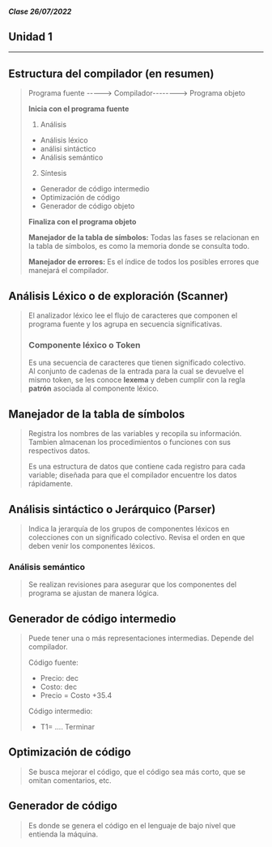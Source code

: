##### Clase 26/07/2022
## **Unidad 1**
---
## Estructura del compilador (en resumen)
> Programa fuente -----> Compilador--------> Programa objeto
> 
> **Inicia con el programa fuente**
> 
> 1. Análisis
>   - Análisis léxico
>   - análisi sintáctico
>   - Análisis semántico
> 
> 2. Síntesis
>   - Generador de código intermedio
>   - Optimización de código
>   - Generador de código objeto
> 
> **Finaliza con el programa objeto**
> 
> **Manejador de la tabla de símbolos:** Todas las fases se relacionan en la tabla de símbolos, es como la memoria donde se consulta todo.   
> 
> **Manejador de errores:** Es el índice de todos los posibles errores que manejará el compilador.

## Análisis Léxico o de exploración (Scanner)
>El analizador léxico lee el flujo de caracteres que componen el programa fuente y los agrupa en secuencia significativas.
> 
> ### Componente léxico o Token
> Es una secuencia de caracteres que tienen significado colectivo.   
> Al conjunto de cadenas de la entrada para la cual se devuelve el mismo token, se les conoce **lexema** y deben cumplir con la regla **patrón** asociada al componente léxico.  
> 

## Manejador de la tabla de símbolos
> Registra los nombres de las variables y recopila su información.
> Tambien almacenan los procedimientos o funciones con sus respectivos datos.
> 
> Es una estructura de datos que contiene cada registro para cada variable; diseñada para que el compilador encuentre los datos rápidamente. 

## Análisis sintáctico o Jerárquico (Parser)
> Indica la jerarquía de los grupos de componentes léxicos en colecciones con un significado colectivo. Revisa el orden en que deben venir los componentes léxicos.

### Análisis semántico
> Se realizan revisiones para asegurar que los componentes del programa se ajustan de manera lógica.

## Generador de código intermedio
> Puede tener una o más representaciones intermedias. Depende del compilador.   
> 
> Código fuente:    
> - Precio: dec    
> - Costo: dec   
> - Precio = Costo +35.4
> 
> Código intermedio:   
> - T1= .... Terminar

## Optimización de código
> Se busca mejorar el código, que el código sea más corto, que se omitan comentarios, etc. 

## Generador de código
> Es donde se genera el código en el lenguaje de bajo nivel que entienda la máquina. 